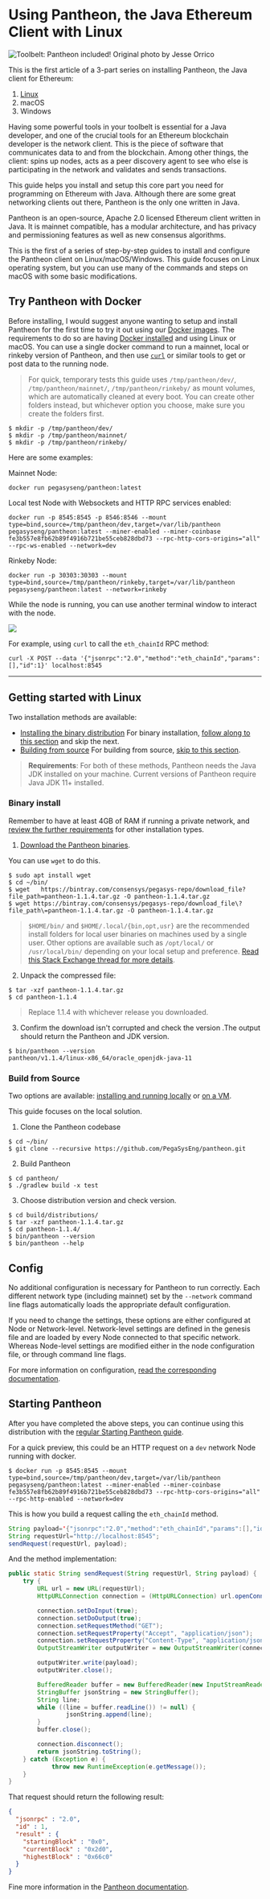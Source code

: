 # Using Pantheon, the Java Ethereum Client with Linux

![Toolbelt: Pantheon included!](https://i.imgur.com/LhdU0DH.jpg)
Original photo by Jesse Orrico

This is the first article of a 3-part series on installing Pantheon, the Java client for Ethereum:

1.  [Linux](#)
2.  macOS
3.  Windows

Having some powerful tools in your toolbelt is essential for a Java developer, and one of the crucial tools for an Ethereum blockchain developer is the network client. This is the piece of software that communicates data to and from the blockchain. Among other things, the client: spins up nodes, acts as a peer discovery agent to see who else is participating in the network and validates and sends transactions.

This guide helps you install and setup this core part you need for programming on Ethereum with Java. Although there are some great networking clients out there, Pantheon is the only one written in Java.

Pantheon is an open-source, Apache 2.0 licensed Ethereum client written in Java. It is mainnet compatible, has a modular architecture, and has privacy and permissioning features as well as new consensus algorithms.

This is the first of a series of step-by-step guides to install and configure the Pantheon client on Linux/macOS/Windows. This guide focuses on Linux operating system, but you can use many of the commands and steps on macOS with some basic modifications.

## Try Pantheon with Docker

Before installing, I would suggest anyone wanting to setup and install Pantheon for the first time to try it out using our [Docker images](http://docs.pantheon.pegasys.tech/en/stable/Getting-Started/Run-Docker-Image/). The requirements to do so are having [Docker installed](https://docs.docker.com/v17.12/install/linux/docker-ce/ubuntu/) and using Linux or macOS.
You can use a single docker command to run a mainnet, local or rinkeby version of Pantheon, and then use [`curl`](https://curl.haxx.se/) or similar tools to get or post data to the running node.

> For quick, temporary tests this guide uses `/tmp/pantheon/dev/`, `/tmp/pantheon/mainnet/`, `/tmp/pantheon/rinkeby/` as mount volumes, which are automatically cleaned at every boot. You can create other folders instead, but whichever option you choose, make sure you create the folders first.

```shell
$ mkdir -p /tmp/pantheon/dev/
$ mkdir -p /tmp/pantheon/mainnet/
$ mkdir -p /tmp/pantheon/rinkeby/
```

Here are some examples:

Mainnet Node:

```shell
docker run pegasyseng/pantheon:latest
```

Local test Node with Websockets and HTTP RPC services enabled:

```shell
docker run -p 8545:8545 -p 8546:8546 --mount type=bind,source=/tmp/pantheon/dev,target=/var/lib/pantheon pegasyseng/pantheon:latest --miner-enabled --miner-coinbase fe3b557e8fb62b89f4916b721be55ceb828dbd73 --rpc-http-cors-origins="all" --rpc-ws-enabled --network=dev
```

Rinkeby Node:

```shell
docker run -p 30303:30303 --mount type=bind,source=/tmp/pantheon/rinkeby,target=/var/lib/pantheon pegasyseng/pantheon:latest --network=rinkeby
```

While the node is running, you can use another terminal window to interact with the node.

![](https://i.imgur.com/kw1VHDs.png)

For example, using `curl` to call the `eth_chainId` RPC method:

```shell
curl -X POST --data '{"jsonrpc":"2.0","method":"eth_chainId","params":[],"id":1}' localhost:8545
```

* * *

## Getting started with Linux

Two installation methods are available:

-   [Installing the binary distribution](http://docs.pantheon.pegasys.tech/en/stable/Installation/Install-Binaries/)
    For binary installation, [follow along to this section](#binary-install) and skip the next.
-   [Building from source](http://docs.pantheon.pegasys.tech/en/stable/Installation/Build-From-Source/)
    For building from source, [skip to this section](#build-from-source).

> **Requirements**: For both of these methods, Pantheon needs the Java JDK installed on your machine. Current versions of Pantheon require Java JDK 11+ installed.

### Binary install

Remember to have at least 4GB of RAM if running a private network, and [review  the further requirements](http://docs.pantheon.pegasys.tech/en/stable/Installation/Overview/#disk-space-and-ram-requirements) for other installation types.

1.  [Download the Pantheon binaries](https://bintray.com/consensys/pegasys-repo/pantheon/_latestVersion#files).

You can use `wget` to do this.

```shell
$ sudo apt install wget
$ cd ~/bin/
$ wget   https://bintray.com/consensys/pegasys-repo/download_file?file_path=pantheon-1.1.4.tar.gz -O pantheon-1.1.4.tar.gz
$ wget https://bintray.com/consensys/pegasys-repo/download_file\?file_path\=pantheon-1.1.4.tar.gz -O pantheon-1.1.4.tar.gz
```

> `$HOME/bin/` and `$HOME/.local/{bin,opt,usr}` are the recommended install folders for local user binaries on machines used by a single user. Other options are available such as `/opt/local/` or `/usr/local/bin/` depending on your local setup and preference. [Read this Stack Exchange thread for more details](https://unix.stackexchange.com/questions/36871/where-should-a-local-executable-be-placed).

2.  Unpack the compressed file:

```shell
$ tar -xzf pantheon-1.1.4.tar.gz
$ cd pantheon-1.1.4
```

> Replace 1.1.4 with whichever release you downloaded.

3.  Confirm the download isn't corrupted and check the version .The output should return the Pantheon and JDK version.

```shell
$ bin/pantheon --version
pantheon/v1.1.4/linux-x86_64/oracle_openjdk-java-11
```

### Build from Source

Two options are available: [installing and running locally](http://docs.pantheon.pegasys.tech/en/stable/Installation/Build-From-Source/#installation-on-linux-unix-mac-os-x) or [on a VM](http://docs.pantheon.pegasys.tech/en/stable/Installation/Build-From-Source/#installation-on-vm).

This guide focuses on the local solution.

1.  Clone the Pantheon codebase

```shell
$ cd ~/bin/
$ git clone --recursive https://github.com/PegaSysEng/pantheon.git
```

2.  Build Pantheon

```shell
$ cd pantheon/
$ ./gradlew build -x test
```

3.  Choose distribution version and check version.

```shell
$ cd build/distributions/
$ tar -xzf pantheon-1.1.4.tar.gz
$ cd pantheon-1.1.4/
$ bin/pantheon --version
$ bin/pantheon --help
```

## Config

No additional configuration is necessary for Pantheon to run correctly.
Each different network type (including mainnet) set by the `--network` command line flags automatically loads the appropriate default configuration.

If you need to change the settings, these options are either configured at Node or Network-level.
Network-level settings are defined in the genesis file and are loaded by every Node connected to that specific network. Whereas Node-level settings are modified either in the node configuration file, or through command line flags.

For more information on configuration, [read the corresponding documentation](http://docs.pantheon.pegasys.tech/en/stable/Configuring-Pantheon/Network-vs-Node/).

## Starting Pantheon

After you have completed the above steps, you can continue using this distribution with the [regular Starting Pantheon guide](http://docs.pantheon.pegasys.tech/en/stable/Getting-Started/Starting-Pantheon/).

For a quick preview, this could be an HTTP request on a `dev` network Node running with docker.

```shell
$ docker run -p 8545:8545 --mount type=bind,source=/tmp/pantheon/dev,target=/var/lib/pantheon pegasyseng/pantheon:latest --miner-enabled --miner-coinbase fe3b557e8fb62b89f4916b721be55ceb828dbd73 --rpc-http-cors-origins="all" --rpc-http-enabled --network=dev
```

This is how you build a request calling the `eth_chainId` method.

```java
String payload='{"jsonrpc":"2.0","method":"eth_chainId","params":[],"id":1}';
String requestUrl="http://localhost:8545";
sendRequest(requestUrl, payload);
```

And the method implementation:

```java
public static String sendRequest(String requestUrl, String payload) {
    try {
        URL url = new URL(requestUrl);
        HttpURLConnection connection = (HttpURLConnection) url.openConnection();

        connection.setDoInput(true);
        connection.setDoOutput(true);
        connection.setRequestMethod("GET");
        connection.setRequestProperty("Accept", "application/json");
        connection.setRequestProperty("Content-Type", "application/json; charset=UTF-8");
        OutputStreamWriter outputWriter = new OutputStreamWriter(connection.getOutputStream(), "UTF-8");

        outputWriter.write(payload);
        outputWriter.close();

        BufferedReader buffer = new BufferedReader(new InputStreamReader(connection.getInputStream()));
        StringBuffer jsonString = new StringBuffer();
        String line;
        while ((line = buffer.readLine()) != null) {
                jsonString.append(line);
        }
        buffer.close();

        connection.disconnect();
        return jsonString.toString();
    } catch (Exception e) {
            throw new RuntimeException(e.getMessage());
    }
}
```

That request should return the following result:

```json
{
  "jsonrpc" : "2.0",
  "id" : 1,
  "result" : {
    "startingBlock" : "0x0",
    "currentBlock" : "0x2d0",
    "highestBlock" : "0x66c0"
  }
}
```

Fine more information in the [Pantheon documentation](http://docs.pantheon.pegasys.tech/en/stable/).
